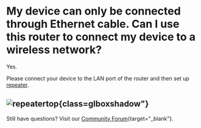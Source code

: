 # My device can only be connected through Ethernet cable. Can I use this router to connect my device to a wireless network?

Yes.

Please connect your device to the LAN port of the router and then set up [repeater](../interface_guide/internet_repeater.md).

![repeatertop](https://static.gl-inet.com/docs/router/en/4/faq/troubleshooting/repeatertop.jpg){class=glboxshadow"}
---

Still have questions? Visit our [Community Forum](https://forum.gl-inet.com){target="_blank"}.
